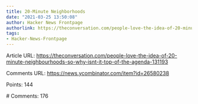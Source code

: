 ```yaml
---
title: 20-Minute Neighborhoods
date: "2021-03-25 13:50:08"
author: Hacker News Frontpage
authorlink: https://theconversation.com/people-love-the-idea-of-20-minute-neighbourhoods-so-why-isnt-it-top-of-the-agenda-131193
tags:
- Hacker-News-Frontpage
---
```


<p>Article URL: <a href="https://theconversation.com/people-love-the-idea-of-20-minute-neighbourhoods-so-why-isnt-it-top-of-the-agenda-131193">https://theconversation.com/people-love-the-idea-of-20-minute-neighbourhoods-so-why-isnt-it-top-of-the-agenda-131193</a></p>
<p>Comments URL: <a href="https://news.ycombinator.com/item?id=26580238">https://news.ycombinator.com/item?id=26580238</a></p>
<p>Points: 144</p>
<p># Comments: 176</p>
